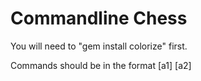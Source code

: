 Commandline Chess
=================

You will need to "gem install colorize" first.

Commands should be in the format [a1] [a2]
